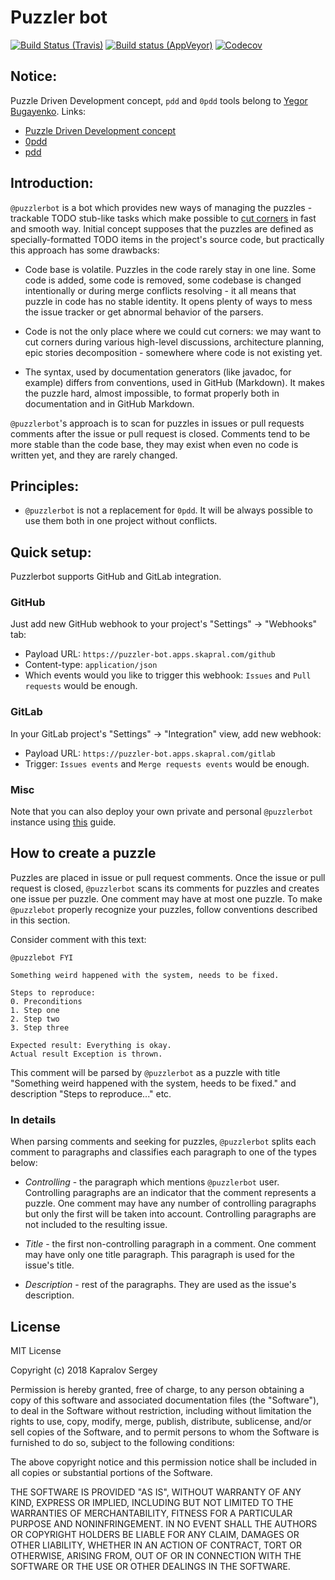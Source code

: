 # Puzzler bot

[![Build Status (Travis)](https://img.shields.io/travis/skapral/puzzlerbot/master.svg)](https://travis-ci.org/skapral/puzzlerbot)
[![Build status (AppVeyor)](https://ci.appveyor.com/api/projects/status/1mwgh02plynasibk/branch/master?svg=true)](https://ci.appveyor.com/project/skapral/puzzlerbot/branch/master)
[![Codecov](https://codecov.io/gh/skapral/puzzlerbot/branch/master/graph/badge.svg)](https://codecov.io/gh/skapral/puzzlerbot)

## Notice:

Puzzle Driven Development concept, `pdd` and `0pdd` tools belong to [Yegor Bugayenko](yegor256.com).
Links:
- [Puzzle Driven Development concept](https://www.yegor256.com/2010/03/04/pdd.html)
- [0pdd](https://github.com/yegor256/0pdd/)
- [pdd](https://github.com/yegor256/pdd/)

## Introduction:

`@puzzlerbot` is a bot which provides new ways of managing the
puzzles - trackable TODO stub-like tasks which make possible to 
[cut corners](https://www.yegor256.com/2015/01/15/how-to-cut-corners.html)
in fast and smooth way. Initial concept supposes that the puzzles
are defined as specially-formatted TODO items in the project's source code, but
practically this approach has some drawbacks:

- Code base is volatile. Puzzles in the code rarely stay in one line. 
Some code is added, some code is removed, some codebase is changed intentionally
or during merge conflicts resolving - it all means that puzzle in code has no stable 
identity. It opens plenty of ways to mess the issue tracker or get abnormal behavior
of the parsers.

- Code is not the only place where we could cut corners: we may want to cut corners
during various high-level discussions, architecture planning, 
epic stories decomposition - somewhere where code is not existing yet.

- The syntax, used by documentation generators (like javadoc, for example) differs
from conventions, used in GitHub (Markdown). It makes the puzzle hard, almost impossible,
to format properly both in documentation and in GitHub Markdown.

`@puzzlerbot`'s approach is to scan for puzzles in issues or pull requests comments after 
the issue or pull request is closed. Comments tend to be more stable than 
the code base, they may exist when even no code is written yet, and they are rarely changed.

## Principles:

- `@puzzlerbot` is not a replacement for `0pdd`. It will be always possible to use
them both in one project without conflicts.

## Quick setup:

Puzzlerbot supports GitHub and GitLab integration.

### GitHub

Just add new GitHub webhook to your project's "Settings" -> "Webhooks" tab:
- Payload URL: `https://puzzler-bot.apps.skapral.com/github`
- Content-type: `application/json`
- Which events would you like to trigger this webhook: `Issues` and `Pull requests` would be enough.

### GitLab

In your GitLab project's "Settings" -> "Integration" view, add new webhook:
- Payload URL: `https://puzzler-bot.apps.skapral.com/gitlab`
- Trigger: `Issues events` and `Merge requests events` would be enough.

### Misc

Note that you can also deploy your own private and personal `@puzzlerbot` instance using 
[this](DEPLOYMENT.md) guide. 

## How to create a puzzle

Puzzles are placed in issue or pull request comments. Once the issue or pull request is
closed, `@puzzlerbot` scans its comments for puzzles and creates one issue per puzzle. 
One comment may have at most one puzzle. To make `@puzzlebot` properly recognize your puzzles,
follow conventions described in this section.

Consider comment with this text:

```
@puzzlebot FYI

Something weird happened with the system, needs to be fixed.

Steps to reproduce:
0. Preconditions
1. Step one
2. Step two
3. Step three

Expected result: Everything is okay.
Actual result Exception is thrown.
```

This comment will be parsed by `@puzzlerbot` as a puzzle with title
"Something weird happened with the system, heeds to be fixed." and description
"Steps to reproduce..." etc.

### In details

When parsing comments and seeking for puzzles, `@puzzlerbot` splits each comment to
paragraphs and classifies each paragraph to one of the types below:

- *Controlling* - the paragraph which mentions `@puzzlerbot` user. Controlling paragraphs
are an indicator that the comment represents a puzzle.
One comment may have any number of controlling paragraphs but only the first will be taken 
into account. Controlling paragraphs are not included to the resulting issue.

- *Title* - the first non-controlling paragraph in a comment. One comment may have only one
title paragraph. This paragraph is used for the issue's title.

- *Description* - rest of the paragraphs. They are used as the issue's description.

## License

MIT License

Copyright (c) 2018 Kapralov Sergey

Permission is hereby granted, free of charge, to any person obtaining a copy
of this software and associated documentation files (the "Software"), to deal
in the Software without restriction, including without limitation the rights
to use, copy, modify, merge, publish, distribute, sublicense, and/or sell
copies of the Software, and to permit persons to whom the Software is
furnished to do so, subject to the following conditions:

The above copyright notice and this permission notice shall be included in all
copies or substantial portions of the Software.

THE SOFTWARE IS PROVIDED "AS IS", WITHOUT WARRANTY OF ANY KIND, EXPRESS OR
IMPLIED, INCLUDING BUT NOT LIMITED TO THE WARRANTIES OF MERCHANTABILITY,
FITNESS FOR A PARTICULAR PURPOSE AND NONINFRINGEMENT. IN NO EVENT SHALL THE
AUTHORS OR COPYRIGHT HOLDERS BE LIABLE FOR ANY CLAIM, DAMAGES OR OTHER
LIABILITY, WHETHER IN AN ACTION OF CONTRACT, TORT OR OTHERWISE, ARISING FROM,
OUT OF OR IN CONNECTION WITH THE SOFTWARE OR THE USE OR OTHER DEALINGS IN THE
SOFTWARE.
